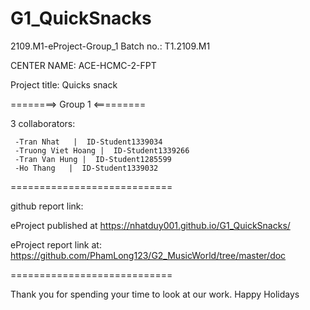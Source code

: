 # G1_QuickSnacks
2109.M1-eProject-Group_1 Batch no.: T1.2109.M1

CENTER NAME: ACE-HCMC-2-FPT

Project title: Quicks snack

========> Group 1 <=========

3 collaborators:

     -Tran Nhat   |  ID-Student1339034
     -Truong Viet Hoang |  ID-Student1339266
     -Tran Van Hung |  ID-Student1285599
     -Ho Thang   |  ID-Student1339032

============================

github report link:

eProject published at  https://nhatduy001.github.io/G1_QuickSnacks/

eProject report link at: https://github.com/PhamLong123/G2_MusicWorld/tree/master/doc

============================

Thank you for spending your time to look at our work. Happy Holidays


